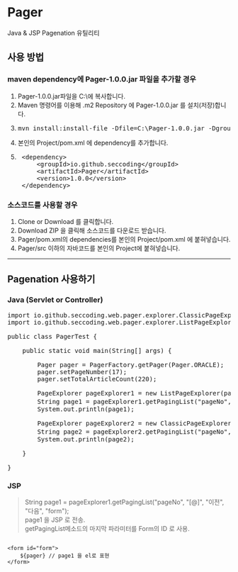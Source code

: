 # Pager
Java &amp; JSP Pagenation 유틸리티

## 사용 방법
### maven dependency에 Pager-1.0.0.jar 파일을 추가할 경우
1. Pager-1.0.0.jar파일을 C:\에 복사합니다.
1. Maven 명령어를 이용해 .m2 Repository 에 Pager-1.0.0.jar 를 설치(저장)합니다.
1. <pre>mvn install:install-file -Dfile=C:\Pager-1.0.0.jar -DgroupId=io.github.seccoding -DartifactId=Pager -Dversion=1.0.0 -Dpackaging=jar</pre>
1. 본인의 Project/pom.xml 에 dependency를 추가합니다.
1. <pre>
	&lt;dependency&gt;
		&lt;groupId&gt;io.github.seccoding&lt;/groupId&gt;
		&lt;artifactId&gt;Pager&lt;/artifactId&gt;
		&lt;version&gt;1.0.0&lt;/version&gt;
	&lt;/dependency&gt;
</pre>

### 소스코드를 사용할 경우
1. Clone or Download 를 클릭합니다.
1. Download ZIP 을 클릭해 소스코드를 다운로드 받습니다.
1. Pager/pom.xml의 dependencies를 본인의 Project/pom.xml 에 붙혀넣습니다.
1. Pager/src 이하의 자바코드를 본인의 Project에 붙혀넣습니다. 
---
## Pagenation 사용하기
### Java (Servlet or Controller)
<pre>
import io.github.seccoding.web.pager.explorer.ClassicPageExplorer;
import io.github.seccoding.web.pager.explorer.ListPageExplorer;

public class PagerTest {

	public static void main(String[] args) {
		
		Pager pager = PagerFactory.getPager(Pager.ORACLE);
		pager.setPageNumber(17);
		pager.setTotalArticleCount(220);
		
		PageExplorer pageExplorer1 = new ListPageExplorer(pager);
		String page1 = pageExplorer1.getPagingList("pageNo", "[@]", "이전", "다음", "form");
		System.out.println(page1);
		
		PageExplorer pageExplorer2 = new ClassicPageExplorer(pager);
		String page2 = pageExplorer2.getPagingList("pageNo", "[@]", "이전", "다음", "form");
		System.out.println(page2);
		
	}
	
}
</pre>

### JSP
> String page1 = pageExplorer1.getPagingList("pageNo", "[@]", "이전", "다음", "form");<br/>
> page1 을 JSP 로 전송.<br/>
> getPagingList메소드의 마지막 파라미터를 Form의 ID 로 사용.

<code>
&lt;form id="form"&gt;
	${pager} // page1 을 el로 표현
&lt;/form&gt;
</code>